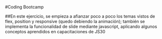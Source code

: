 #Coding Bootcamp

##En este ejercicio, se empieza a afianzar poco a poco los temas vistos de flex, position y responsive (quedo debiendo la animación); también se implementa la funcionalidad de slide mediante javascript, aplicando algunos conceptos aprendidos en capacitaciones de JS30